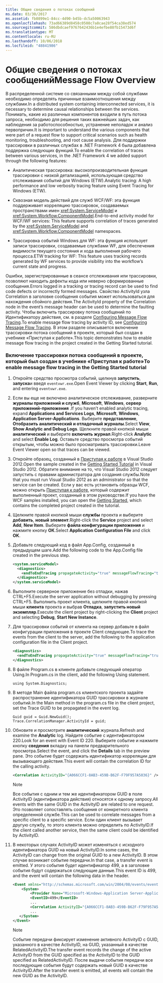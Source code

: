 ```yaml
---
title: Общие сведения о потоках сообщений
ms.date: 03/30/2017
ms.assetid: fb0899e1-84cc-4d90-b45b-dc5a50063943
ms.openlocfilehash: 73ad66389d8458c0508c7a8cae28f54ca38ed574
ms.sourcegitcommit: 586dbdcaef9767642436b1e4efbe88fb15473d6f
ms.translationtype: MT
ms.contentlocale: ru-RU
ms.lasthandoff: 10/06/2018
ms.locfileid: "48841986"
---
```

# <a name="message-flow-overview"></a><span data-ttu-id="f4f67-102">Общие сведения о потоках сообщений</span><span class="sxs-lookup"><span data-stu-id="f4f67-102">Message Flow Overview</span></span>
<span data-ttu-id="f4f67-103">В распределенной системе со связанными между собой службами необходимо определять причинные взаимоотношения между службами.</span><span class="sxs-lookup"><span data-stu-id="f4f67-103">In a distributed system containing interconnected services, it is necessary to determine causal relationships between the services.</span></span> <span data-ttu-id="f4f67-104">Понимать, какие из различных компонентов входили в путь потока запроса, необходимо для решения таких важнейших задач, как наблюдения за работоспособностью, устранение неполадок и анализ первопричин.</span><span class="sxs-lookup"><span data-stu-id="f4f67-104">It is important to understand the various components that were part of a request flow to support critical scenarios such as health monitoring, troubleshooting, and root cause analysis.</span></span> <span data-ttu-id="f4f67-105">Для поддержки трассировки в различных службах в .NET Framework 4 была добавлена поддержка следующих функций.</span><span class="sxs-lookup"><span data-stu-id="f4f67-105">To enable the correlation of traces between various services, in the .NET Framework 4 we added support through the following features:</span></span>

-   <span data-ttu-id="f4f67-106">Аналитическая трассировка: высокопроизводительная функция трассировки с низкой детализацией, использующая средство отслеживания событий для Windows (ETW).</span><span class="sxs-lookup"><span data-stu-id="f4f67-106">Analytic tracing: A high performance and low verbosity tracing feature using Event Tracing for Windows (ETW).</span></span>

-   <span data-ttu-id="f4f67-107">Сквозная модель действий для служб WCF/WF: эта функция поддерживает корреляцию трассировок, создаваемых пространствами имен <xref:System.ServiceModel> и <xref:System.Workflow.ComponentModel>.</span><span class="sxs-lookup"><span data-stu-id="f4f67-107">End-to-end activity model for WCF/WF services: This feature supports correlation of traces generated by the <xref:System.ServiceModel> and <xref:System.Workflow.ComponentModel> namespaces.</span></span>

-   <span data-ttu-id="f4f67-108">Трассировка событий Windows для WF: эта функция использует записи трассировки, создаваемые службами WF, для обеспечения видимости текущего состояния и хода выполнения рабочего процесса.</span><span class="sxs-lookup"><span data-stu-id="f4f67-108">ETW tracking for WF: This feature uses tracking records generated by WF services to provide visibility into the workflow’s current state and progress.</span></span>

 <span data-ttu-id="f4f67-109">Ошибки, зарегистрированные в сеансе отслеживания или трассировки, позволяют находить дефекты кода или неверно сформированные сообщения.</span><span class="sxs-lookup"><span data-stu-id="f4f67-109">Errors logged in a tracking or tracing record can be used to find code defects or incorrectly formed messages.</span></span> <span data-ttu-id="f4f67-110">Свойство ActivityId узла Correlation в заголовке сообщения события может использоваться для нахождения сбойного действия.</span><span class="sxs-lookup"><span data-stu-id="f4f67-110">The ActivityId property of the Correlation node in the event’s message header can be used to determine the faulting activity.</span></span> <span data-ttu-id="f4f67-111">Чтобы включить трассировку потока сообщений по Идентификатору действия, см. в разделе [Configuring Message Flow Tracing](../../../../docs/framework/wcf/diagnostics/etw/configuring-message-flow-tracing.md).</span><span class="sxs-lookup"><span data-stu-id="f4f67-111">To enable message flow tracing by activity ID, see [Configuring Message Flow Tracing](../../../../docs/framework/wcf/diagnostics/etw/configuring-message-flow-tracing.md).</span></span> <span data-ttu-id="f4f67-112">В этом разделе описывается включение трассировки потока сообщений в проекте, который был создан в учебнике «Приступая к работе».</span><span class="sxs-lookup"><span data-stu-id="f4f67-112">This topic demonstrates how to enable message flow tracing in the project created in the Getting Started tutorial.</span></span>

### <a name="to-enable-message-flow-tracing-in-the-getting-started-tutorial"></a><span data-ttu-id="f4f67-113">Включение трассировки потока сообщений в проекте, который был создан в учебнике «Приступая к работе»</span><span class="sxs-lookup"><span data-stu-id="f4f67-113">To enable message flow tracing in the Getting Started tutorial</span></span>

1.  <span data-ttu-id="f4f67-114">Откройте средство просмотра событий, щелкнув **запустить**, **запуска**и введя `eventvwr.exe`.</span><span class="sxs-lookup"><span data-stu-id="f4f67-114">Open Event Viewer by clicking **Start**, **Run**, and entering `eventvwr.exe`.</span></span>

2.  <span data-ttu-id="f4f67-115">Если вы еще не включено аналитическое отслеживание, разверните **журналы приложений и служб**, **Microsoft**, **Windows**, **сервер приложений-приложения** .</span><span class="sxs-lookup"><span data-stu-id="f4f67-115">If you haven’t enabled analytic tracing, expand **Applications and Services Logs**, **Microsoft**, **Windows**, **Application Server-Applications**.</span></span> <span data-ttu-id="f4f67-116">Выберите **представление**, **Отобразить аналитический и отладочный журналы**.</span><span class="sxs-lookup"><span data-stu-id="f4f67-116">Select **View**, **Show Analytic and Debug Logs**.</span></span> <span data-ttu-id="f4f67-117">Щелкните правой кнопкой мыши **аналитический** и выберите **включить журнал**.</span><span class="sxs-lookup"><span data-stu-id="f4f67-117">Right-click **Analytic** and select **Enable Log**.</span></span> <span data-ttu-id="f4f67-118">Оставьте средство просмотра событий открытым, чтобы можно было просматривать трассировки.</span><span class="sxs-lookup"><span data-stu-id="f4f67-118">Leave Event Viewer open so that traces can be viewed.</span></span>

3.  <span data-ttu-id="f4f67-119">Откройте образец, созданный в [Приступая к работе](../../../../docs/framework/wcf/getting-started-tutorial.md) в Visual Studio 2012.</span><span class="sxs-lookup"><span data-stu-id="f4f67-119">Open the sample created in the [Getting Started Tutorial](../../../../docs/framework/wcf/getting-started-tutorial.md) in Visual Studio 2012.</span></span> <span data-ttu-id="f4f67-120">Обратите внимание на то, что Visual Studio 2012 следует запустить с правами администратора для создания службы.</span><span class="sxs-lookup"><span data-stu-id="f4f67-120">Note that you must run Visual Studio 2012 as an administrator so that the service can be created.</span></span> <span data-ttu-id="f4f67-121">Если у вас есть установить образцы WCF, можно открыть [Приступая к работе](../../../../docs/framework/wcf/samples/getting-started-sample.md), который содержит выполненный проект, созданный в этом руководстве.</span><span class="sxs-lookup"><span data-stu-id="f4f67-121">If you have the WCF samples installed, you can open the [Getting Started](../../../../docs/framework/wcf/samples/getting-started-sample.md), which contains the completed project created in the tutorial.</span></span>

4.  <span data-ttu-id="f4f67-122">Щелкните правой кнопкой мыши **службы** проекта и выберите **добавить**, **новый элемент**.</span><span class="sxs-lookup"><span data-stu-id="f4f67-122">Right-click the **Service** project and select **Add**, **New Item**.</span></span> <span data-ttu-id="f4f67-123">Выберите **файла конфигурации приложения** и нажмите кнопку **ОК**.</span><span class="sxs-lookup"><span data-stu-id="f4f67-123">Select **Application Configuration File** and click **OK**.</span></span>

5.  <span data-ttu-id="f4f67-124">Добавьте следующий код в файл App.Config, созданный в предыдущем шаге.</span><span class="sxs-lookup"><span data-stu-id="f4f67-124">Add the following code to the App.Config file created in the previous step.</span></span>

    ```xml
    <system.serviceModel>
      <diagnostics>
        <endToEndTracing propagateActivity="true" messageFlowTracing="true"/>
      </diagnostics>
    </system.serviceModel>
    ```

6.  <span data-ttu-id="f4f67-125">Выполните серверное приложение без отладки, нажав CTRL+F5.</span><span class="sxs-lookup"><span data-stu-id="f4f67-125">Execute the server application without debugging by pressing CTRL+F5.</span></span> <span data-ttu-id="f4f67-126">Выполнить проект клиента, щелкните правой кнопкой мыши **клиента** проекта и выбрав **Отладка**, **запустить новый экземпляр**.</span><span class="sxs-lookup"><span data-stu-id="f4f67-126">Execute the client project by right-clicking the **Client** project and selecting **Debug**, **Start New Instance**.</span></span>

7.  <span data-ttu-id="f4f67-127">Для трассировки событий от клиента на сервер добавьте в файл конфигурации приложения в проекте Client следующее.</span><span class="sxs-lookup"><span data-stu-id="f4f67-127">To trace the events from the client to the server, add the following to the application configuration file in the Client project.</span></span>

    ```xml
    <diagnostics>
      <endToEndTracing propagateActivity="true" messageFlowTracing="true"/>
    </diagnostics>
    ```

8.  <span data-ttu-id="f4f67-128">В файле Program.cs в клиенте добавьте следующий оператор Using.</span><span class="sxs-lookup"><span data-stu-id="f4f67-128">In Program.cs in the client, add the following Using statement.</span></span>

    ```
    using System.Diagnostics;
    ```

9. <span data-ttu-id="f4f67-129">В методе Main файла program.cs клиентского проекта задайте распространение идентификатора GUID трассировки в журнале событий.</span><span class="sxs-lookup"><span data-stu-id="f4f67-129">In the Main method in the program.cs file in the client project, set the Trace GUID to be propagated in the event log.</span></span>

    ```
    Guid guid = Guid.NewGuid();
    Trace.CorrelationManager.ActivityId = guid;
    ```

10. <span data-ttu-id="f4f67-130">Обновите и просмотрите **аналитический** журнала.</span><span class="sxs-lookup"><span data-stu-id="f4f67-130">Refresh and examine the **Analytic**  log.</span></span>  <span data-ttu-id="f4f67-131">Найдите событие с идентификатором 220.</span><span class="sxs-lookup"><span data-stu-id="f4f67-131">Look for an event with Event ID 220.</span></span>  <span data-ttu-id="f4f67-132">Выберите событие и нажмите кнопку **сведения** вкладку на панели предварительного просмотра.</span><span class="sxs-lookup"><span data-stu-id="f4f67-132">Select the event, and click the **Details** tab in the preview pane.</span></span> <span data-ttu-id="f4f67-133">Это событие будет содержать идентификатор корреляции для вызывающего действия.</span><span class="sxs-lookup"><span data-stu-id="f4f67-133">This event will contain the correlation ID for the calling activity.</span></span>

    ```xml
    <Correlation ActivityID="{A066CCF1-8AB3-459B-B62F-F79F957A5036}" />
    ```

    > [!NOTE]
    >  <span data-ttu-id="f4f67-134">Все события с одним и тем же идентификатором GUID в поле ActivityID (идентификатора действия) относятся к одному запросу.</span><span class="sxs-lookup"><span data-stu-id="f4f67-134">All events with the same GUID in the ActivityID are related to one request.</span></span> <span data-ttu-id="f4f67-135">Это позволяет сопоставлять сообщения от конкретного клиента определенной службе.</span><span class="sxs-lookup"><span data-stu-id="f4f67-135">This can be used to correlate messages from a specific client to a specific service.</span></span> <span data-ttu-id="f4f67-136">Если один клиент вызывает другую службу, то этого клиента можно определить по ActivityID.</span><span class="sxs-lookup"><span data-stu-id="f4f67-136">If the client called another service, then the same client could be identified by ActivityID.</span></span>

11. <span data-ttu-id="f4f67-137">В некоторых случаях ActivityID может изменяться с исходного идентификатора GUID на новый ActivityID.</span><span class="sxs-lookup"><span data-stu-id="f4f67-137">In some cases, the ActivityID can change from the original GUID to a new ActivityID.</span></span> <span data-ttu-id="f4f67-138">В этом случае возникает событие передачи.</span><span class="sxs-lookup"><span data-stu-id="f4f67-138">In that case, a transfer event is emitted.</span></span> <span data-ttu-id="f4f67-139">У этого события будет идентификатор 499, а в заголовке события будут содержаться следующие данные.</span><span class="sxs-lookup"><span data-stu-id="f4f67-139">This event ID is 499, and the event will contain the following data in the header.</span></span>

    ```xml
    <Event xmlns="http://schemas.microsoft.com/win/2004/08/events/event">
        <System>
            <Provider Name="Microsoft-Windows-Application Server-Applications" Guid="{c651f5f6-1c0d-492e-8ae1-b4efd7c9d503}" />
            <EventID>499</EventID>
            ...
            <Correlation ActivityID="{A066CCF1-8AB3-459B-B62F-F79F957A5036}" RelatedActivityID="{85FC0930-9C49-42DA-804B-A7368104BD1B}" />
            ...
       </System>
    </Event>
    ```

    > [!NOTE]
    >  <span data-ttu-id="f4f67-140">Событие передачи фиксирует изменение активного ActivityID с GUID, указанного в качестве ActivityID, на GUID, указанный в качестве RelatedActivityID.</span><span class="sxs-lookup"><span data-stu-id="f4f67-140">The transfer event records the change of the active ActivityID from the GUID specified as the ActivityID to the GUID specified as RelatedActivityID.</span></span> <span data-ttu-id="f4f67-141">После выдачи события передачи все последующие события будут содержать новый GUID в качестве ActivityID.</span><span class="sxs-lookup"><span data-stu-id="f4f67-141">After the transfer event is emitted, all events will contain the new GUID as the ActivityID.</span></span>
